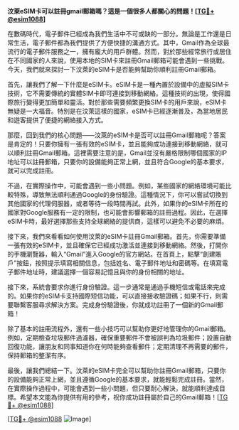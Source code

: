 **汶萊eSIM卡可以註冊gmail郵箱嗎？這是一個很多人都關心的問題！[[TG💪+ @esim1088](https://t.me/s/esim1088)]**

在數碼時代，電子郵件已經成為我們生活中不可或缺的一部分。無論是工作還是日常生活，電子郵件都為我們提供了方便快捷的溝通方式。其中，Gmail作為全球最流行的電子郵件服務之一，擁有龐大的用戶群體。然而，對於那些經常旅行或居住在不同國家的人來說，使用本地的SIM卡來註冊Gmail郵箱可能會遇到一些挑戰。今天，我們就來探討一下汶萊的eSIM卡是否能夠幫助你順利註冊Gmail郵箱。

首先，讓我們了解一下什麼是eSIM卡。eSIM卡是一種內置於設備中的虛擬SIM卡技術，它不需要傳統的實體SIM卡即可連接到移動網絡。這種技術的出現，使得國際旅行變得更加簡單和靈活。對於那些需要頻繁更換SIM卡的用戶來說，eSIM卡無疑是一大福音。特別是在汶萊這樣的國家，eSIM卡已經逐漸普及，為當地居民和遊客提供了便捷的網絡接入方式。

那麼，回到我們的核心問題——汶萊的eSIM卡是否可以註冊Gmail郵箱呢？答案是肯定的！只要你擁有一張有效的eSIM卡，並且能夠成功連接到移動網絡，就可以順利註冊Gmail郵箱。這裡需要注意的是，Gmail並沒有嚴格限制哪個國家的IP地址可以註冊郵箱，只要你的設備能夠正常上網，並且符合Google的基本要求，就可以完成註冊。

不過，在實際操作中，可能會遇到一些小問題。例如，某些國家的網絡環境可能比較特殊，導致無法順利通過Google的身份驗證。這種情況下，你可以嘗試切換到其他國家的代理伺服器，或者等待一段時間再試。此外，如果你的eSIM卡所在的國家對Google服務有一定的限制，也可能會影響郵箱的註冊過程。因此，在選擇eSIM卡時，最好選擇那些支持全球網絡的提供商，這樣可以避免不必要的麻煩。

接下來，我們來看看如何使用汶萊的eSIM卡註冊Gmail郵箱。首先，你需要準備一張有效的eSIM卡，並且確保它已經成功激活並連接到移動網絡。然後，打開你的手機瀏覽器，輸入“Gmail”進入Google的官方網站。在首頁上，點擊“創建賬戶”按鈕，按照提示填寫相關信息，包括姓名、電子郵件地址和密碼等。在填寫電子郵件地址時，建議選擇一個容易記憶且與你的身份相關的地址。

接下來，系統會要求你進行身份驗證。這一步通常是通過手機短信或電話來完成的。如果你的eSIM卡支持國際短信功能，可以直接接收驗證碼；如果不行，則需要聯繫客服尋求解決方案。完成身份驗證後，你就成功註冊了一個新的Gmail郵箱！

除了基本的註冊流程外，還有一些小技巧可以幫助你更好地管理你的Gmail郵箱。例如，定期檢查垃圾郵件過濾器，確保重要郵件不會被誤判為垃圾郵件；設置自動回復功能，讓朋友和同事知道你在何時能夠查看郵件；定期清理不再需要的郵件，保持郵箱的整潔有序。

最後，讓我們總結一下。汶萊的eSIM卡完全可以幫助你註冊Gmail郵箱，只要你的設備能夠正常上網，並且遵循Google的基本要求，就能輕鬆完成註冊。當然，在實際操作過程中，可能會遇到一些小問題，但只要耐心解決，就能順利達成目標。希望本文能為你提供有用的參考，祝你成功註冊屬於自己的Gmail郵箱！[[TG💪+ @esim1088](https://t.me/s/esim1088)]

[[TG💪+ @esim1088](https://t.me/s/esim1088) ![Image](https://i.postimg.cc/4NQfJmqS/Snipaste-2025-05-13-00-14-12.png)]